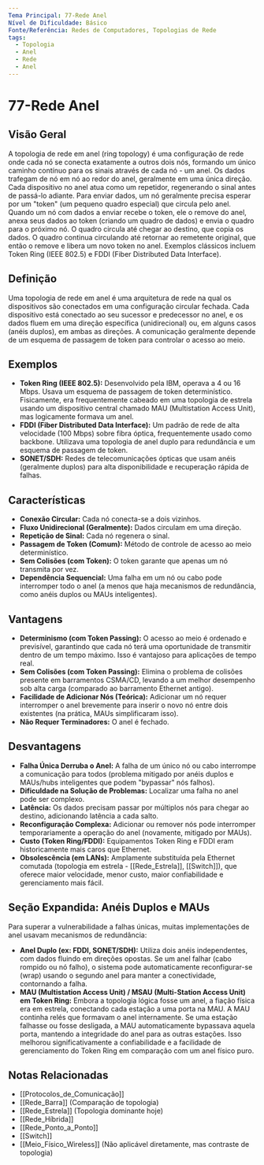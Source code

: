 ```yaml
---
Tema Principal: 77-Rede Anel
Nível de Dificuldade: Básico
Fonte/Referência: Redes de Computadores, Topologias de Rede
tags:
  - Topologia
  - Anel
  - Rede
  - Anel
---
```


# 77-Rede Anel

## Visão Geral

A topologia de rede em anel (ring topology) é uma configuração de rede onde cada nó se conecta exatamente a outros dois nós, formando um único caminho contínuo para os sinais através de cada nó - um anel. Os dados trafegam de nó em nó ao redor do anel, geralmente em uma única direção. Cada dispositivo no anel atua como um repetidor, regenerando o sinal antes de passá-lo adiante. Para enviar dados, um nó geralmente precisa esperar por um "token" (um pequeno quadro especial) que circula pelo anel. Quando um nó com dados a enviar recebe o token, ele o remove do anel, anexa seus dados ao token (criando um quadro de dados) e envia o quadro para o próximo nó. O quadro circula até chegar ao destino, que copia os dados. O quadro continua circulando até retornar ao remetente original, que então o remove e libera um novo token no anel. Exemplos clássicos incluem Token Ring (IEEE 802.5) e FDDI (Fiber Distributed Data Interface).

## Definição

Uma topologia de rede em anel é uma arquitetura de rede na qual os dispositivos são conectados em uma configuração circular fechada. Cada dispositivo está conectado ao seu sucessor e predecessor no anel, e os dados fluem em uma direção específica (unidirecional) ou, em alguns casos (anéis duplos), em ambas as direções. A comunicação geralmente depende de um esquema de passagem de token para controlar o acesso ao meio.

## Exemplos

*   **Token Ring (IEEE 802.5):** Desenvolvido pela IBM, operava a 4 ou 16 Mbps. Usava um esquema de passagem de token determinístico. Fisicamente, era frequentemente cabeado em uma topologia de estrela usando um dispositivo central chamado MAU (Multistation Access Unit), mas logicamente formava um anel.
*   **FDDI (Fiber Distributed Data Interface):** Um padrão de rede de alta velocidade (100 Mbps) sobre fibra óptica, frequentemente usado como backbone. Utilizava uma topologia de anel duplo para redundância e um esquema de passagem de token.
*   **SONET/SDH:** Redes de telecomunicações ópticas que usam anéis (geralmente duplos) para alta disponibilidade e recuperação rápida de falhas.

## Características

*   **Conexão Circular:** Cada nó conecta-se a dois vizinhos.
*   **Fluxo Unidirecional (Geralmente):** Dados circulam em uma direção.
*   **Repetição de Sinal:** Cada nó regenera o sinal.
*   **Passagem de Token (Comum):** Método de controle de acesso ao meio determinístico.
*   **Sem Colisões (com Token):** O token garante que apenas um nó transmita por vez.
*   **Dependência Sequencial:** Uma falha em um nó ou cabo pode interromper todo o anel (a menos que haja mecanismos de redundância, como anéis duplos ou MAUs inteligentes).

## Vantagens

*   **Determinismo (com Token Passing):** O acesso ao meio é ordenado e previsível, garantindo que cada nó terá uma oportunidade de transmitir dentro de um tempo máximo. Isso é vantajoso para aplicações de tempo real.
*   **Sem Colisões (com Token Passing):** Elimina o problema de colisões presente em barramentos CSMA/CD, levando a um melhor desempenho sob alta carga (comparado ao barramento Ethernet antigo).
*   **Facilidade de Adicionar Nós (Teórica):** Adicionar um nó requer interromper o anel brevemente para inserir o novo nó entre dois existentes (na prática, MAUs simplificaram isso).
*   **Não Requer Terminadores:** O anel é fechado.

## Desvantagens

*   **Falha Única Derruba o Anel:** A falha de um único nó ou cabo interrompe a comunicação para todos (problema mitigado por anéis duplos e MAUs/hubs inteligentes que podem "bypassar" nós falhos).
*   **Dificuldade na Solução de Problemas:** Localizar uma falha no anel pode ser complexo.
*   **Latência:** Os dados precisam passar por múltiplos nós para chegar ao destino, adicionando latência a cada salto.
*   **Reconfiguração Complexa:** Adicionar ou remover nós pode interromper temporariamente a operação do anel (novamente, mitigado por MAUs).
*   **Custo (Token Ring/FDDI):** Equipamentos Token Ring e FDDI eram historicamente mais caros que Ethernet.
*   **Obsolescência (em LANs):** Amplamente substituída pela Ethernet comutada (topologia em estrela - [[Rede_Estrela]], [[Switch]]), que oferece maior velocidade, menor custo, maior confiabilidade e gerenciamento mais fácil.

## Seção Expandida: Anéis Duplos e MAUs

Para superar a vulnerabilidade a falhas únicas, muitas implementações de anel usavam mecanismos de redundância:
*   **Anel Duplo (ex: FDDI, SONET/SDH):** Utiliza dois anéis independentes, com dados fluindo em direções opostas. Se um anel falhar (cabo rompido ou nó falho), o sistema pode automaticamente reconfigurar-se (wrap) usando o segundo anel para manter a conectividade, contornando a falha.
*   **MAU (Multistation Access Unit) / MSAU (Multi-Station Access Unit) em Token Ring:** Embora a topologia lógica fosse um anel, a fiação física era em estrela, conectando cada estação a uma porta na MAU. A MAU continha relés que formavam o anel internamente. Se uma estação falhasse ou fosse desligada, a MAU automaticamente bypassava aquela porta, mantendo a integridade do anel para as outras estações. Isso melhorou significativamente a confiabilidade e a facilidade de gerenciamento do Token Ring em comparação com um anel físico puro.

## Notas Relacionadas

*   [[Protocolos_de_Comunicação]]
*   [[Rede_Barra]] (Comparação de topologia)
*   [[Rede_Estrela]] (Topologia dominante hoje)
*   [[Rede_Híbrida]]
*   [[Rede_Ponto_a_Ponto]]
*   [[Switch]]
*   [[Meio_Físico_Wireless]] (Não aplicável diretamente, mas contraste de topologia)

